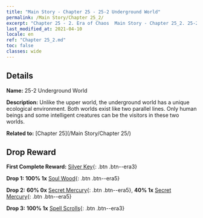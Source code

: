 ```yaml
---
title: "Main Story - Chapter 25 - 25-2 Underground World"
permalink: /Main Story/Chapter 25_2/
excerpt: "Chapter 25 - 2. Era of Chaos  Main Story - Chapter 25_2. 25-2 Underground World"
last_modified_at: 2021-04-10
locale: en
ref: "Chapter 25_2.md"
toc: false
classes: wide
---
```


## Details

 **Name:** 25-2 Underground World

 **Description:** Unlike the upper world, the underground world has a unique ecological environment. Both worlds exist like two parallel lines. Only human beings and some intelligent creatures can be the visitors in these two worlds.

 **Related to:** [Chapter 25](/Main Story/Chapter 25/)

## Drop Reward

 **First Complete Reward:** [Silver Key](/Items/con_693/){: .btn .btn--era3}

 **Drop 1:** **100% 1x** [Soul Wood](/Items/mat_83/){: .btn .btn--era5}

 **Drop 2:** **60% 0x** [Secret Mercury](/Items/mat_77/){: .btn .btn--era5}, **40% 1x** [Secret Mercury](/Items/mat_77/){: .btn .btn--era5}

 **Drop 3:** **100% 1x** [Spell Scrolls](/Items/con_694/){: .btn .btn--era3}

